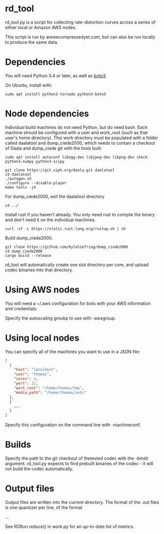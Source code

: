 rd_tool
=======

rd_tool.py is a script for collecting rate-distortion curves across a series of either local or Amazon AWS nodes.

This script is run by arewecompressedyet.com, but can also be run locally to produce the same data.

Dependencies
============

You will need Python 3.4 or later, as well as [boto3](https://github.com/boto/boto3).

On Ubuntu, install with:
```
sudo apt install python3-tornado python3-boto3
```

Node dependencies
=================

Individual build machines do not need Python, but do need bash. Each machine
should be configured with a user and work_root (such as that user's home
directory). This work directory must be populated with a folder called
daalatool and dump\_ciede2000, which needs to contain a checkout of Daala
and dump\_ciede git with the tools built:

```
sudo apt install autoconf libogg-dev libjpeg-dev libpng-dev check python3-numpy python3-scipy
```

```
git clone https://git.xiph.org/daala.git daalatool
cd daalatool
./autogen.sh
./configure --disable-player
make tools -j4
```

For dump\_ciede2000, exit the daalatool directory

```
cd ../
```

Install rust if you haven't already. You only need rust to compile the binary
and don't need it on the individual machines.

```
curl -sf -L https://static.rust-lang.org/rustup.sh | sh
```

Build dump_ciede2000.

```
git clone https://github.com/KyleSiefring/dump_ciede2000
cd dump_ciede2000
cargo build --release
```

rd_tool will automatically create one slot directory per core, and upload
codec binaries into that directory.

Using AWS nodes
===============

You will need a ~/.aws configuration for boto with your AWS information and credentials.

Specify the autoscaling groukp to use with -awsgroup.

Using local nodes
=================

You can specify all of the machines you want to use in a JSON file:

```json
[
  {
    "host": "localhost",
    "user": "thomas",
    "cores": 4,
    "port": 22,
    "work_root": "/home/thomas/tmp",
    "media_path": "/home/thomas/sets"
  },
  {
    ...
  }
]

```

Specify this configuration on the command line with -machineconf.

Builds
======

Specify the path to the git checkout of thetested codec with the -bindir
argument. rd_tool.py expects to find prebuilt binaries of the codec - it will
not build the codec automatically.

Output files
============

Output files are written into the current directory. The format of the .out
files is one quantizer per line, of the format

<quantizer> <number of pixels> <file size in bytes> <metric1> <metric2> ...

See RDRun.reduce() in work.py for an up-to-date list of metrics.
